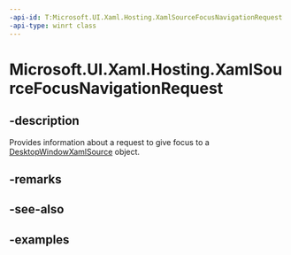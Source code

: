```yaml
---
-api-id: T:Microsoft.UI.Xaml.Hosting.XamlSourceFocusNavigationRequest
-api-type: winrt class
---
```


<!-- Class syntax.
public class XamlSourceFocusNavigationRequest
-->

# Microsoft.UI.Xaml.Hosting.XamlSourceFocusNavigationRequest

## -description
Provides information about a request to give focus to a [DesktopWindowXamlSource](desktopwindowxamlsource.md) object.

## -remarks

## -see-also

## -examples
